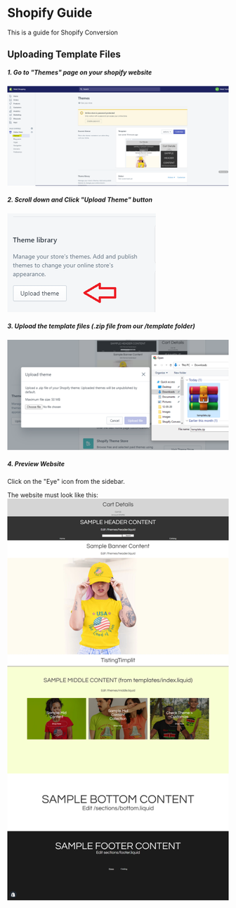 # Shopify Guide
This is a guide for Shopify Conversion


## Uploading Template Files

##### 1. Go to "Themes" page on your shopify website
![alt text](https://github.com/prospkarl/shopifytemplate/blob/master/images/themes_page.png?raw=true)

##### 2. Scroll down and Click "Upload Theme" button
![alt text](https://github.com/prospkarl/shopifytemplate/blob/master/images/upload_btn.png?raw=true)

##### 3. Upload the template files (.zip file from our /template folder)
![alt text](https://github.com/prospkarl/shopifytemplate/blob/master/images/upload_template.png?raw=true)

##### 4. Preview Website
Click on the "Eye" icon from the sidebar.

The website must look like this:
![alt text](https://github.com/prospkarl/shopifytemplate/blob/master/images/done_upload.png?raw=true)